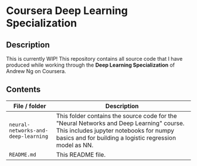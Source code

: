 # Coursera Deep Learning Specialization

## Description
This is currently WIP!
This repository contains all source code that I have produced while working through the **Deep Learning Specialization** of Andrew Ng on Coursera.

## Contents

| File / folder                         | Description 
|-------------------------------------|-----------------------------------------------------------------
| `neural-networks-and-deep-learning` | This folder contains the source code for the "Neural Networks and Deep Learning" course. This includes jupyter notebooks for numpy basics and for building a logistic regression model as NN.
| `README.md`                         | This README file.
